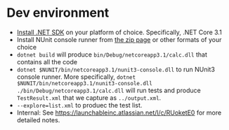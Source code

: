 # Dev environment
* [Install .NET SDK](https://dotnet.microsoft.com/download) on your platform of choice.
  Specifically, .NET Core 3.1
* Install NUnit console runner from [the zip page](https://github.com/nunit/nunit-console/releases/tag/v3.12)
  or other formats of your choice
* `dotnet build` will produce `bin/Debug/netcoreapp3.1/calc.dll` that contains all the code
* `dotnet $NUNIT/bin/netcoreapp3.1/nunit3-console.dll` to run NUnit3 console runner.
  More specifically, `dotnet $NUNIT/bin/netcoreapp3.1/nunit3-console.dll ./bin/Debug/netcoreapp3.1/calc.dll` will run tests
  and produce `TestResult.xml` that we capture as `../output.xml`.
* `--explore=list.xml` to produec the test list.
* Internal: See https://launchableinc.atlassian.net/l/c/RUoketE0 for more detailed notes.
